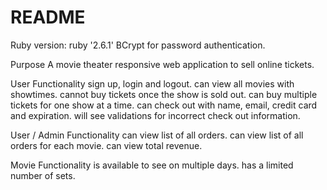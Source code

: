 # README

Ruby version:  ruby '2.6.1'
BCrypt for password authentication.


Purpose
A movie theater responsive web application to sell online tickets.  

User Functionality
sign up, login and logout.
can view all movies with showtimes.
cannot buy tickets once the show is sold out.
can buy multiple tickets for one show at a time.
can check out with name, email, credit card and expiration.
will see validations for incorrect check out information.


User / Admin Functionality
can view list of all orders.
can view list of all orders for each movie.
can view total revenue.

Movie Functionality
is available to see on multiple days.
has a limited number of sets.




